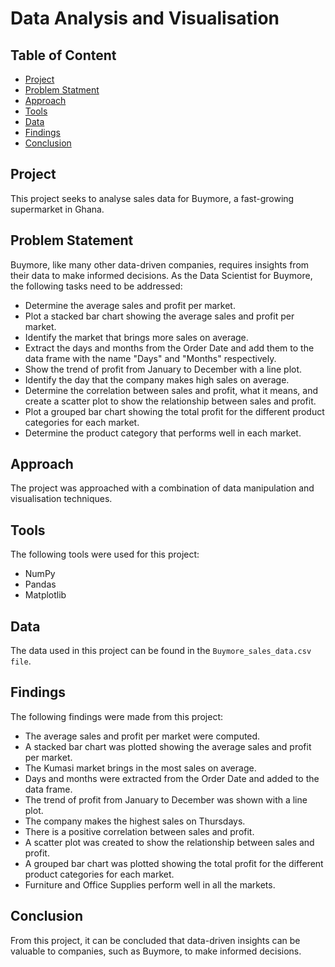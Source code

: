 <h1>Data Analysis and Visualisation</h1>

<h2>Table of Content</h2>

<ul>
    <li><a href="#project">Project</a></li>
    <li><a href="#statement">Problem Statment</a></li>
    <li><a href="#approach">Approach</a></li>
    <li><a href="#tools">Tools</a></li>
    <li><a href="#data">Data</a></li>
    <li><a href="#findings">Findings</a></li>
    <li><a href="#conclusion">Conclusion</a></li>
</ul>

<a id="project"></a>
<h2>Project</h2>

This project seeks to analyse sales data for Buymore, a fast-growing supermarket in Ghana.

<a id="statement"></a>
<h2>Problem Statement</h2>

Buymore, like many other data-driven companies, requires insights from their data to make informed decisions. As the Data Scientist for Buymore, the following tasks need to be addressed:

- Determine the average sales and profit per market.
- Plot a stacked bar chart showing the average sales and profit per market.
- Identify the market that brings more sales on average.
- Extract the days and months from the Order Date and add them to the data frame with the name "Days" and "Months" respectively.
- Show the trend of profit from January to December with a line plot.
- Identify the day that the company makes high sales on average.
- Determine the correlation between sales and profit, what it means, and create a scatter plot to show the relationship between sales and profit.
- Plot a grouped bar chart showing the total profit for the different product categories for each market.
- Determine the product category that performs well in each market.

<a id="approach"></a>
<h2>Approach</h2>

The project was approached with a combination of data manipulation and visualisation techniques.

<a id="tools"></a>
<h2>Tools</h2>

The following tools were used for this project:

- NumPy
- Pandas
- Matplotlib
 
<a id="data"></a>
<h2>Data</h2>

The data used in this project can be found in the `Buymore_sales_data.csv file`.

<a id="findings"></a>
<h2>Findings</h2>

The following findings were made from this project:

- The average sales and profit per market were computed.
- A stacked bar chart was plotted showing the average sales and profit per market.
- The Kumasi market brings in the most sales on average.
- Days and months were extracted from the Order Date and added to the data frame.
- The trend of profit from January to December was shown with a line plot.
- The company makes the highest sales on Thursdays.
- There is a positive correlation between sales and profit.
- A scatter plot was created to show the relationship between sales and profit.
- A grouped bar chart was plotted showing the total profit for the different product categories for each market.
- Furniture and Office Supplies perform well in all the markets.

<a id="conclusion"></a>
<h2>Conclusion</h2>

From this project, it can be concluded that data-driven insights can be valuable to companies, such as Buymore, to make informed decisions.
